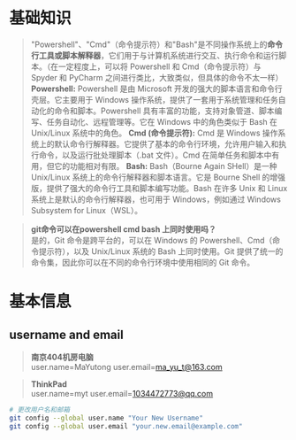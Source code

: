 # 基础知识
> "Powershell"、"Cmd"（命令提示符）和"Bash"是不同操作系统上的**命令行工具或脚本解释器**，它们用于与计算机系统进行交互、执行命令和运行脚本。（在一定程度上，可以将 Powershell 和 Cmd（命令提示符）与 Spyder 和 PyCharm 之间进行类比，大致类似，但具体的命令不太一样）
**Powershell:**
Powershell 是由 Microsoft 开发的强大的脚本语言和命令行壳层。它主要用于 Windows 操作系统，提供了一套用于系统管理和任务自动化的命令和脚本。Powershell 具有丰富的功能，支持对象管道、脚本编写、任务自动化、远程管理等。它在 Windows 中的角色类似于 Bash 在 Unix/Linux 系统中的角色。
**Cmd (命令提示符):**
Cmd 是 Windows 操作系统上的默认命令行解释器。它提供了基本的命令行环境，允许用户输入和执行命令，以及运行批处理脚本（.bat 文件）。Cmd 在简单任务和脚本中有用，但它的功能相对有限。
**Bash:**
Bash（Bourne Again SHell）是一种 Unix/Linux 系统上的命令行解释器和脚本语言。它是 Bourne Shell 的增强版，提供了强大的命令行工具和脚本编写功能。Bash 在许多 Unix 和 Linux 系统上是默认的命令行解释器，也可用于 Windows，例如通过 Windows Subsystem for Linux（WSL）。  

> **git命令可以在powershell cmd bash 上同时使用吗？**  
> 是的，Git 命令是跨平台的，可以在 Windows 的 Powershell、Cmd（命令提示符），以及 Unix/Linux 系统的 Bash 上同时使用。Git 提供了统一的命令集，因此你可以在不同的命令行环境中使用相同的 Git 命令。


# 基本信息
## username and email
> **南京404机房电脑**  
> user.name=MaYutong
> user.email=ma_yu_t@163.com

> **ThinkPad**  
> user.name=myt
> user.email=1034472773@qq.com

```bash
# 更改用户名和邮箱
git config --global user.name "Your New Username"
git config --global user.email "your.new.email@example.com"
```

